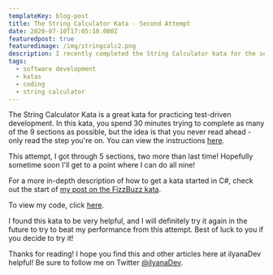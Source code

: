 ```yaml
---
templateKey: blog-post
title: The String Calculator Kata - Second Attempt
date: 2020-07-10T17:05:10.000Z
featuredpost: true
featuredimage: /img/stringcalc2.png
description: I recently completed the String Calculator kata for the second time. I got through five of nine sections in the 30 minutes provided.
tags:
  - software development
  - katas
  - coding
  - string calculator
---
```


The String Calculator Kata is a great kata for practicing test-driven development. In this kata, you spend 30 minutes trying to complete as many of the 9 sections as possible, but the idea is that you never read ahead - only read the step you're on. You can view the instructions [here](https://github.com/ardalis/kata-catalog/blob/master/katas/String%20Calculator.md).

This attempt, I got through 5 sections, two more than last time! Hopefully sometime soon I'll get to a point where I can do all nine!

For a more in-depth description of how to get a kata started in C#, check out the start of [my post on the FizzBuzz kata](https://ilyana.dev/blog/2020-06-22-fizzbuzz-kata-PPP/).

To view my code, click [here](https://github.com/ilyanaDev/KataPractice/tree/master/StringCalculator/2020-07-10).

I found this kata to be very helpful, and I will definitely try it again in the future to try to beat my performance from this attempt. Best of luck to you if you decide to try it!

Thanks for reading! I hope you find this and other articles here at ilyanaDev helpful! Be sure to follow me on Twitter [@ilyanaDev](https://twitter.com/ilyanaDev).
